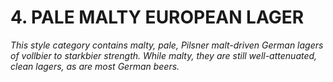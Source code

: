 # 4. PALE MALTY EUROPEAN LAGER

_This style category contains malty, pale, Pilsner malt-driven German lagers of vollbier to starkbier strength. While malty, they are still well-attenuated, clean lagers, as are most German beers._
